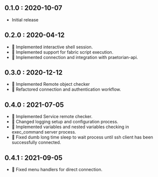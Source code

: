 ## 0.1.0 : 2020-10-07

- Initial release

## 0.2.0 : 2020-04-12

- 🥝 Implemented interactive shell session.
- 🥝 Implemented support for fabric script execution.
- 🥝 Implemented connection and integration with praetorian-api.

## 0.3.0 : 2020-12-12

- 🥐 Implemented Remote object checker
- 🥐 Refactored connection and authentication workflow.

## 0.4.0 : 2021-07-05

- 🌴 Implemented Service remote checker.
- 🌴 Changed logging setup and configuration process.
- 🌴 Implemented variables and nested variables checking in exec_command server process.
- 🌴 Fixed dumb long time sleep to wait process until ssh client has been successfully connected.

## 0.4.1 : 2021-09-05

- 🙈 Fixed menu handlers for direct connection.
